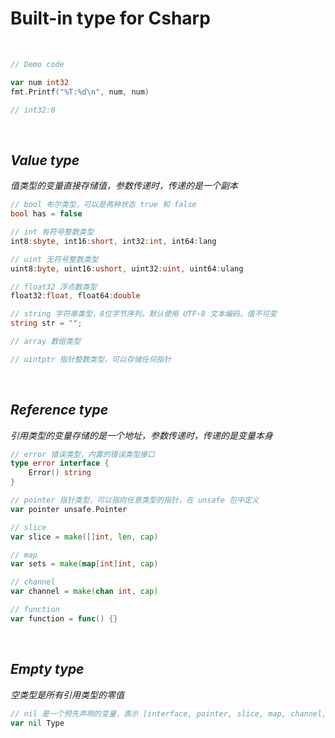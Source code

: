 # Built-in type for Csharp

<br>

```go
// Demo code

var num int32
fmt.Printf("%T:%d\n", num, num)

// int32:0
```

<br>

## *Value type*
*值类型的变量直接存储值，参数传递时，传递的是一个副本*

```cs
// bool 布尔类型，可以是两种状态 true 和 false
bool has = false

// int 有符号整数类型
int8:sbyte, int16:short, int32:int, int64:lang

// uint 无符号整数类型
uint8:byte, uint16:ushort, uint32:uint, uint64:ulang

// float32 浮点数类型
float32:float, float64:double

// string 字符串类型，8位字节序列。默认使用 UTF-8 文本编码，值不可变
string str = "";

// array 数组类型

// uintptr 指针整数类型，可以存储任何指针
```

<br>

## *Reference type*
*引用类型的变量存储的是一个地址，参数传递时，传递的是变量本身*

```go
// error 错误类型，内置的错误类型接口
type error interface {
	Error() string
}

// pointer 指针类型，可以指向任意类型的指针，在 unsafe 包中定义
var pointer unsafe.Pointer

// slice
var slice = make([]int, len, cap)

// map
var sets = make(map[int]int, cap)

// channel
var channel = make(chan int, cap)

// function
var function = func() {}
```

<br>

## *Empty type*
*空类型是所有引用类型的零值*

```go
// nil 是一个预先声明的变量，表示 [interface, pointer, slice, map, channel, function] 的零值
var nil Type
```
